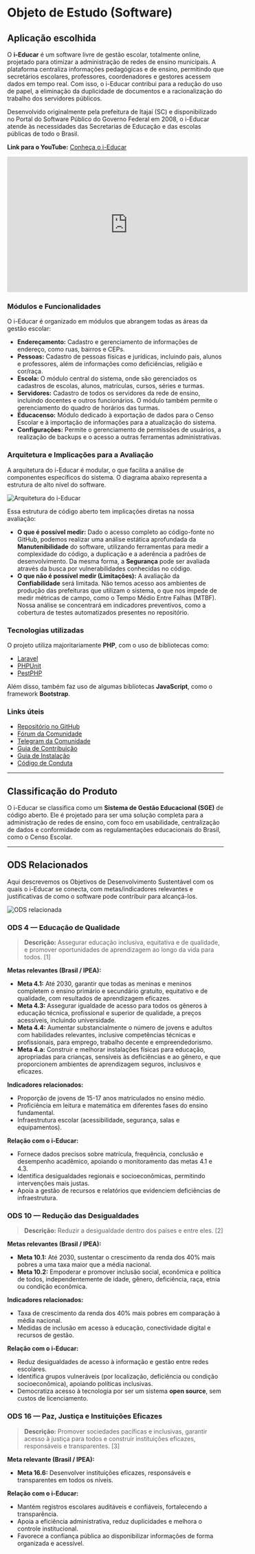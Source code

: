 # Objeto de Estudo (Software)

## Aplicação escolhida

O **i-Educar** é um software livre de gestão escolar, totalmente online, projetado para otimizar a administração de redes de ensino municipais. A plataforma centraliza informações pedagógicas e de ensino, permitindo que secretários escolares, professores, coordenadores e gestores acessem dados em tempo real. Com isso, o i-Educar contribui para a redução do uso de papel, a eliminação da duplicidade de documentos e a racionalização do trabalho dos servidores públicos.

Desenvolvido originalmente pela prefeitura de Itajaí (SC) e disponibilizado no Portal do Software Público do Governo Federal em 2008, o i-Educar atende às necessidades das Secretarias de Educação e das escolas públicas de todo o Brasil.

**Link para o YouTube:** [Conheça o i-Educar](https://www.youtube.com/watch?v=AHZn3vDDijQ)

<iframe width="560" height="315" src="https://www.youtube.com/embed/AHZn3vDDijQ?si=e0AkwHmUcb4irTsB" title="YouTube video player" frameborder="0" allow="accelerometer; autoplay; clipboard-write; encrypted-media; gyroscope; picture-in-picture; web-share" referrerpolicy="strict-origin-when-cross-origin" allowfullscreen></iframe>

### Módulos e Funcionalidades

O i-Educar é organizado em módulos que abrangem todas as áreas da gestão escolar:

* **Endereçamento:** Cadastro e gerenciamento de informações de endereço, como ruas, bairros e CEPs.
* **Pessoas:** Cadastro de pessoas físicas e jurídicas, incluindo pais, alunos e professores, além de informações como deficiências, religião e cor/raça.
* **Escola:** O módulo central do sistema, onde são gerenciados os cadastros de escolas, alunos, matrículas, cursos, séries e turmas.
* **Servidores:** Cadastro de todos os servidores da rede de ensino, incluindo docentes e outros funcionários. O módulo também permite o gerenciamento do quadro de horários das turmas.
* **Educacenso:** Módulo dedicado à exportação de dados para o Censo Escolar e à importação de informações para a atualização do sistema.
* **Configurações:** Permite o gerenciamento de permissões de usuários, a realização de backups e o acesso a outras ferramentas administrativas.

### Arquitetura e Implicações para a Avaliação

A arquitetura do i-Educar é modular, o que facilita a análise de componentes específicos do sistema. O diagrama abaixo representa a estrutura de alto nível do software.

![Arquitetura do i-Educar](../assets/arquitetura.png)

Essa estrutura de código aberto tem implicações diretas na nossa avaliação:

* **O que é possível medir:** Dado o acesso completo ao código-fonte no GitHub, podemos realizar uma análise estática aprofundada da **Manutenibilidade** do software, utilizando ferramentas para medir a complexidade do código, a duplicação e a aderência a padrões de desenvolvimento. Da mesma forma, a **Segurança** pode ser avaliada através da busca por vulnerabilidades conhecidas no código.
* **O que não é possível medir (Limitações):** A avaliação da **Confiabilidade** será limitada. Não temos acesso aos ambientes de produção das prefeituras que utilizam o sistema, o que nos impede de medir métricas de campo, como o Tempo Médio Entre Falhas (MTBF). Nossa análise se concentrará em indicadores preventivos, como a cobertura de testes automatizados presentes no repositório.

### Tecnologias utilizadas

O projeto utiliza majoritariamente **PHP**, com o uso de bibliotecas como:

* [Laravel](https://laravel.com/)
* [PHPUnit](https://phpunit.de/)
* [PestPHP](https://pestphp.com/)

Além disso, também faz uso de algumas bibliotecas **JavaScript**, como o framework **Bootstrap**.

### Links úteis

* [Repositório no GitHub](https://github.com/portabilis/i-educar)
* [Fórum da Comunidade](https://forum.ieducar.org/)
* [Telegram da Comunidade](https://t.me/ieducar)
* [Guia de Contribuição](https://github.com/portabilis/i-educar/blob/2.9/CONTRIBUTING.md)
* [Guia de Instalação](https://github.com/portabilis/i-educar/blob/2.9/INSTALL.md)
* [Código de Conduta](https://github.com/portabilis/i-educar/blob/2.9/CODE-OF-CONDUCT.md)

---

## Classificação do Produto

O i-Educar se classifica como um **Sistema de Gestão Educacional (SGE)** de código aberto. Ele é projetado para ser uma solução completa para a administração de redes de ensino, com foco em usabilidade, centralização de dados e conformidade com as regulamentações educacionais do Brasil, como o Censo Escolar.

---

## ODS Relacionados

Aqui descrevemos os Objetivos de Desenvolvimento Sustentável com os quais o i-Educar se conecta, com metas/indicadores relevantes e justificativas de como o software pode contribuir para alcançá-los.

![ODS relacionada](../assets/ods.png)

### ODS 4 — Educação de Qualidade

> **Descrição:** Assegurar educação inclusiva, equitativa e de qualidade, e promover oportunidades de aprendizagem ao longo da vida para todos. [1]

**Metas relevantes (Brasil / IPEA):**

* **Meta 4.1:** Até 2030, garantir que todas as meninas e meninos completem o ensino primário e secundário gratuito, equitativo e de qualidade, com resultados de aprendizagem eficazes.
* **Meta 4.3:** Assegurar igualdade de acesso para todos os gêneros à educação técnica, profissional e superior de qualidade, a preços acessíveis, incluindo universidade.
* **Meta 4.4:** Aumentar substancialmente o número de jovens e adultos com habilidades relevantes, inclusive competências técnicas e profissionais, para emprego, trabalho decente e empreendedorismo.  
* **Meta 4.a:** Construir e melhorar instalações físicas para educação, apropriadas para crianças, sensíveis às deficiências e ao gênero, e que proporcionem ambientes de aprendizagem seguros, inclusivos e eficazes.  

**Indicadores relacionados:**  

* Proporção de jovens de 15-17 anos matriculados no ensino médio.
* Proficiência em leitura e matemática em diferentes fases do ensino fundamental.  
* Infraestrutura escolar (acessibilidade, segurança, salas e equipamentos).  

**Relação com o i-Educar:**

* Fornece dados precisos sobre matrícula, frequência, conclusão e desempenho acadêmico, apoiando o monitoramento das metas 4.1 e 4.3.
* Identifica desigualdades regionais e socioeconômicas, permitindo intervenções mais justas.
* Apoia a gestão de recursos e relatórios que evidenciem deficiências de infraestrutura.

### ODS 10 — Redução das Desigualdades

> **Descrição:** Reduzir a desigualdade dentro dos países e entre eles. [2]

**Metas relevantes (Brasil / IPEA):**

* **Meta 10.1:** Até 2030, sustentar o crescimento da renda dos 40% mais pobres a uma taxa maior que a média nacional. 
* **Meta 10.2:** Empoderar e promover inclusão social, econômica e política de todos, independentemente de idade, gênero, deficiência, raça, etnia ou condição econômica.

**Indicadores relacionados:**  

* Taxa de crescimento da renda dos 40% mais pobres em comparação à média nacional.  
* Medidas de inclusão em acesso à educação, conectividade digital e recursos de gestão.  

**Relação com o i-Educar:**

* Reduz desigualdades de acesso à informação e gestão entre redes escolares.
* Identifica grupos vulneráveis (por localização, deficiência ou condição socioeconômica), apoiando políticas inclusivas.
* Democratiza acesso à tecnologia por ser um sistema **open source**, sem custos de licenciamento.

### ODS 16 — Paz, Justiça e Instituições Eficazes

> **Descrição:** Promover sociedades pacíficas e inclusivas, garantir acesso à justiça para todos e construir instituições eficazes, responsáveis e transparentes. [3]

**Meta relevante (Brasil / IPEA):**

* **Meta 16.6:** Desenvolver instituições eficazes, responsáveis e transparentes em todos os níveis.

**Relação com o i-Educar:**

* Mantém registros escolares auditáveis e confiáveis, fortalecendo a transparência.
* Apoia a eficiência administrativa, reduz duplicidades e melhora o controle institucional.
* Favorece a confiança pública ao disponibilizar informações de forma organizada e acessível.